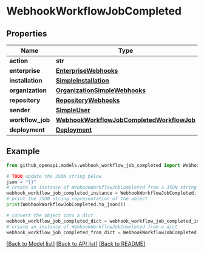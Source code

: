 # WebhookWorkflowJobCompleted


## Properties

Name | Type | Description | Notes
------------ | ------------- | ------------- | -------------
**action** | **str** |  | 
**enterprise** | [**EnterpriseWebhooks**](EnterpriseWebhooks.md) |  | [optional] 
**installation** | [**SimpleInstallation**](SimpleInstallation.md) |  | [optional] 
**organization** | [**OrganizationSimpleWebhooks**](OrganizationSimpleWebhooks.md) |  | [optional] 
**repository** | [**RepositoryWebhooks**](RepositoryWebhooks.md) |  | 
**sender** | [**SimpleUser**](SimpleUser.md) |  | 
**workflow_job** | [**WebhookWorkflowJobCompletedWorkflowJob**](WebhookWorkflowJobCompletedWorkflowJob.md) |  | 
**deployment** | [**Deployment**](Deployment.md) |  | [optional] 

## Example

```python
from github_openapi.models.webhook_workflow_job_completed import WebhookWorkflowJobCompleted

# TODO update the JSON string below
json = "{}"
# create an instance of WebhookWorkflowJobCompleted from a JSON string
webhook_workflow_job_completed_instance = WebhookWorkflowJobCompleted.from_json(json)
# print the JSON string representation of the object
print(WebhookWorkflowJobCompleted.to_json())

# convert the object into a dict
webhook_workflow_job_completed_dict = webhook_workflow_job_completed_instance.to_dict()
# create an instance of WebhookWorkflowJobCompleted from a dict
webhook_workflow_job_completed_from_dict = WebhookWorkflowJobCompleted.from_dict(webhook_workflow_job_completed_dict)
```
[[Back to Model list]](../README.md#documentation-for-models) [[Back to API list]](../README.md#documentation-for-api-endpoints) [[Back to README]](../README.md)


